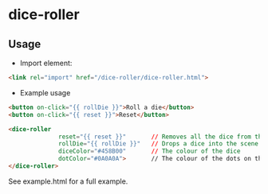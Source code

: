 dice-roller
===================

Usage
-----

- Import element:
```html
<link rel="import" href="/dice-roller/dice-roller.html">
```

- Example usage 
```html
<button on-click="{{ rollDie }}">Roll a die</button>
<button on-click="{{ reset }}">Reset</button>

<dice-roller
              reset="{{ reset }}"       // Removes all the dice from the scene
              rollDie="{{ rollDie }}"   // Drops a dice into the scene
              diceColor="#458B00"       // The colour of the dice
              dotColor="#0A0A0A">       // The colour of the dots on the dice
</dice-roller>
````

See example.html for a full example.
